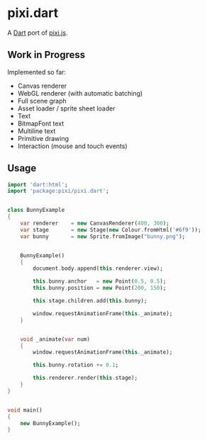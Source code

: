 pixi.dart
=========

A [Dart](https://www.dartlang.org/) port of [pixi.js](https://github.com/GoodBoyDigital/pixi.js/).


Work in Progress
----------------

Implemented so far:

* Canvas renderer
* WebGL renderer (with automatic batching)
* Full scene graph
* Asset loader / sprite sheet loader
* Text
* BitmapFont text
* Multiline text
* Primitive drawing
* Interaction (mouse and touch events)


Usage
-----

```dart
import 'dart:html';
import 'package:pixi/pixi.dart';


class BunnyExample
{
	var renderer	= new CanvasRenderer(400, 300);
	var stage		= new Stage(new Colour.fromHtml('#6f9'));
	var bunny		= new Sprite.fromImage("bunny.png");


	BunnyExample()
	{
		document.body.append(this.renderer.view);

		this.bunny.anchor 	= new Point(0.5, 0.5);
		this.bunny.position	= new Point(200, 150);

		this.stage.children.add(this.bunny);

		window.requestAnimationFrame(this._animate);
	}


	void _animate(var num)
	{
		window.requestAnimationFrame(this._animate);

		this.bunny.rotation += 0.1;

		this.renderer.render(this.stage);
	}
}


void main()
{
	new BunnyExample();
}
```
